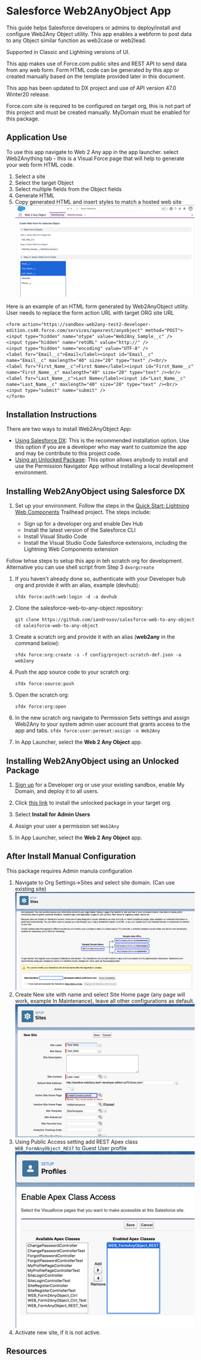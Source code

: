 # Salesforce Web2AnyObject App

This guide helps Salesforce developers or admins to deploy/install and configure Web2Any Object utility.
This app enables a webform to post data to any Object similar function as web2case or web2lead.

Supported in Classic and Lightning versions of UI.

This app makes use of Force.com public sites and REST API to send data from any web form. Form HTML code can be generated by this app or created manually based on the template provided later in this document.

This app has been updated to DX project and use of API version 47.0 Winter20 release.

Force.com site is required to be configured on target org, this is not part of this project and must be created manually. MyDomain must be enabled for this package.

## Application Use

To use this app navigate to Web 2 Any app in the app launcher.
select Web2Anything tab - this is a Visual Force page that will help to generate your web form HTML code.

1. Select a site
2. Select the target Object
3. Select multiple fields from the Object fields
4. Generate HTML
5. Copy generated HTML and insert styles to match a hosted web site
![Setup](img/web2any_config.png)

Here is an example of an HTML form generated by Web2AnyObject utility. User needs to replace the form action URL with target ORG site URL

```
<form action="https://sandbox-web2any-test2-developer-edition.cs40.force.com/services/apexrest/anyobject" method="POST">
<input type="hidden" name="otype" value="Web2Any_Sample__c" />
<input type="hidden" name="retURL" value="http://" />
<input type="hidden" name="encoding" value="UTF-8" />
<label for="Email__c">Email</label><input id="Email__c" name="Email__c" maxlength="40" size="20" type="text" /><br/>
<label for="First_Name__c">First Name</label><input id="First_Name__c" name="First_Name__c" maxlength="40" size="20" type="text" /><br/>
<label for="Last_Name__c">Last Name</label><input id="Last_Name__c" name="Last_Name__c" maxlength="40" size="20" type="text" /><br/>
<input type="submit" name="submit" />
</form>

```

## Installation Instructions

There are two ways to install Web2AnyObject App:

-   [Using Salesforce DX](#installing-web2anyobject-using-salesforce-dx): This is the recommended installation option. Use this option if you are a developer who may want to customize the app and may be contribute to this project code.
-   [Using an Unlocked Package](#installing-web2anyobject-using-an-unlocked-package): This option allows anybody to install and use the Permission Navigator App without installing a local development environment.

## Installing Web2AnyObject using Salesforce DX

1. Set up your environment. Follow the steps in the [Quick Start: Lightning Web Components](https://trailhead.salesforce.com/content/learn/projects/quick-start-lightning-web-components/) Trailhead project. The steps include:

    - Sign up for a developer org and enable Dev Hub
    - Install the latest version of the Salesforce CLI
    - Install Visual Studio Code
    - Install the Visual Studio Code Salesforce extensions, including the Lightning Web Components extension

Follow tehse steps to setup this app in teh scratch org for development. Alternative you can use shell script from Step 3 `dxorgcreate`

1. If you haven't already done so, authenticate with your Developer hub org and provide it with an alias, example (devhub):

    ```
    sfdx force:auth:web:login -d -a devhub
    ```

1. Clone the salesforce-web-to-any-object repository:

    ```
    git clone https://github.com/iandrosov/salesforce-web-to-any-object
    cd salesforce-web-to-any-object
    ```

1. Create a scratch org and provide it with an alias (**web2any** in the command below):

    ```
    sfdx force:org:create -s -f config/project-scratch-def.json -a web2any
    ```

1. Push the app source code to your scratch org:

    ```
    sfdx force:source:push
    ```

1. Open the scratch org:

    ```
    sfdx force:org:open
    ```
1. In the new scratch org navigate to Permission Sets settings and assign Web2Any to your system admin user account that grants access to the app and tabs.
`sfdx force:user:permset:assign -n Web2Any`


1. In App Launcher, select the **Web 2 Any Object** app.


## Installing Web2AnyObject using an Unlocked Package

1. [Sign up](https://www.salesforce.com/form/signup/) for a Developer org or use your existing sandbox, enable My Domain, and deploy it to all users.

1. Click [this link](https://login.salesforce.com/packaging/installPackage.apexp?p0=04t3Z000001ae1EQAQ) to install the unlocked package in your target org.

1. Select **Install for Admin Users**

1. Assign your user a permission set `Web2Any`

1. In App Launcher, select the **Web 2 Any Object** app.

## After Install Manual Configuration

This package requires Admin manula configuration

1. Navigate to Org Settings->Sites and select site domain. (Can use existing site)
![Site domain](img/site_domain1.png)
1. Create New site with name and select Site Home page (any page will work, example In Maintenance), leave all other configurations as default.
![Site Settings](img/site_setup1.png)
1. Using Public Access setting add REST Apex class `WEB_FormAnyObject_REST` to Guest User profile
![APEX Access](img/enable_apex_rest1.png)
1. Activate new site, if it is not active.

## Resources



